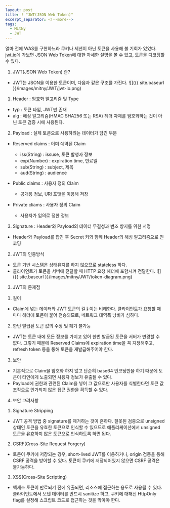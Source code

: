 ```yaml
---
layout: post
title: ! "JWT(JSON Web Token)"
excerpt_separator: <!--more-->
tags:
  - MitNy
  - JWT
---
```


얼마 전에 WAS를 구현하느라 쿠키나 세션이 아닌 토큰을 사용해 볼 기회가 있었다.
[jwt.io](https://jwt.io/)에 가보면 JSON Web Token에 대한 자세한 설명을 볼 수 있고, 토큰을 디코딩할 수 있다.

<!--more-->

1. JWT(JSON Web Token) 란?
 - JWT는 JSON을 이용한 토큰이며, 다음과 같은 구조를 가진다.
![]({{ site.baseurl }}/images/mitny/JWT/jwt-io.png)

 1) Header : 암호화 알고리즘 및 Type
  - typ : 토큰 타입, JWT만 존재
  - alg : 해싱 알고리즘(HMAC SHA256 또는 RSA) 헤더 자체를 암호화하는 것이 아닌 토큰 검증 시에 사용된다.

 2) Payload : 실제 토큰으로 사용하려는 데이터가 담긴 부분
  - Reserved claims : 이미 예약된 Claim
     - iss(String) : issuse, 토큰 발행자 정보
     - exp(Number) : expiration time, 만료일
     - sub(String) : subject, 제목
     - aud(String) : audience

  - Public claims : 사용자 정의 Claim
     - 공개용 정보, URI 포맷을 이용해 저장

  - Private cliams : 사용자 정의 Claim
     - 사용자가 임의로 정한 정보


 3) Signature : Header와 Payload의 데이터 무결성과 변조 방지를 위한 서명
  - Header와 Payload를 합친 후 Secret 키와 함께 Header의 해싱 알고리즘으로 인코딩


2. JWT의 인증방식
 - 토큰 기반 시스템은 상태유지를 하지 않으므로 stateless 하다.
 - 클라이언트가 토큰을 서버에 전달할 때 HTTP 요청 헤더에 포함시켜 전달한다.
![]({{ site.baseurl }}/images/mitny/JWT/token-diagram.png)

3. JWT의 문제점
  
  1) 길이
   - Claim에 넣는 데이터와 JWT 토큰의 길ㅑ이는 비례한다. 클라이언트가 요청할 때마다 헤더에 토큰이 붙어 전송되므로, 네트워크 대역폭 낭비가 심하다.

  2) 한번 발급된 토큰 값의 수정 및 폐기 불가능
   - JWT는 토큰 내에 모든 정보를 가지고 있어 한번 발급된 토큰을 서버가 변경할 수 없다. 그렇기 때문에 Reserved Claims에 expiration time을 꼭 지정해주고, refresh token 등을 통해 토큰을 재발급해주어야 한다.

  3) 보안
   - 기본적으로 Claim을 암호화 하지 않고 단순히 base64 인코딩만을 하기 때문에 토큰이 타인에게 노출되면 사용자 정보가 유출될 수 있다.
   - Payload에 권한과 관련된 Claim을 넣어 그 값으로만 사용자를 식별한다면 토큰 값 조작으로 인가되지 않은 접근 권한을 획득할 수 있다. 


4. 보안 고려사항

  1) Signature Stripping
   - JWT 공격 방법 중 signature를 제거하는 것이 흔하다. 잘못된 검증으로 unsigned 상태인 토큰을 유효한 토큰으로 인식할 수 있으므로 애플리케이션에서 unsigned 토큰을 유효하지 않은 토큰으로 인식하도록 하면 된다.

  2) CSRF(Cross-Site Request Forgery)
   - 토큰이 쿠키에 저장되는 경우, short-lived JWT를 이용하거나, origin 검증을 통해 CSRF 공격을 방어할 수 있다. 토큰이 쿠키에 저장되어있지 않으면 CSRF 공격은 불가능하다.

  3) XSS(Cross-Site Scripting)
   - 액세스 토큰이 만료되기 전에 유출되면, 리소스에 접근하는 용도로 사용될 수 있다. 클라이언트에서 보낸 데이터를 반드시 sanitize 하고, 쿠키에 대해선 HttpOnly flag를 설정해 스크립트 코드로 접근하는 것을 막아야 한다.
